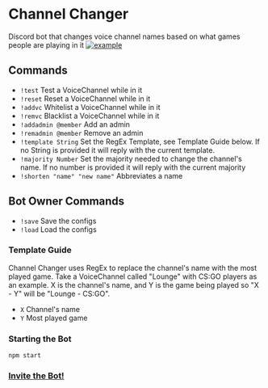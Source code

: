 # Channel Changer
Discord bot that changes voice channel names based on what games people are playing in it
 [![example](./example.png)](https://discordapp.com/oauth2/authorize?client_id=551085114004602882&scope=bot&permissions=16)
## Commands
 - `!test` Test a VoiceChannel while in it
 - `!reset` Reset a VoiceChannel while in it
 - `!addvc` Whitelist a VoiceChannel while in it
 - `!remvc` Blacklist a VoiceChannel while in it
 - `!addadmin @member` Add an admin
 - `!remadmin @member` Remove an admin
 - `!template String` Set the RegEx Template, see Template Guide below. If no String is provided it will reply with the current template.
 - `!majority Number` Set the majority needed to change the channel's name. If no number is provided it will reply with the current majority
 - `!shorten "name" "new name"` Abbreviates a name

## Bot Owner Commands
 - `!save` Save the configs
 - `!load` Load the configs

### Template Guide
Channel Changer uses RegEx to replace the channel's name with the most played game. Take a VoiceChannel called "Lounge" with CS:GO players as an example. X is the channel's name, and Y is the game being played so "X - Y" will be "Lounge - CS:GO".
 - `X` Channel's name
 - `Y` Most played game

### Starting the Bot
`npm start`

### [Invite the Bot!](https://discordapp.com/oauth2/authorize?client_id=551085114004602882&scope=bot&permissions=16)
